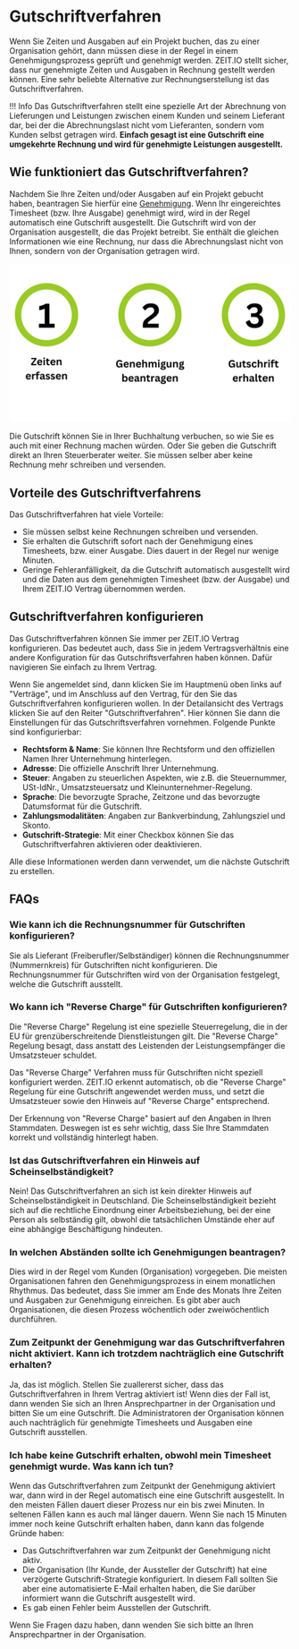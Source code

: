 # Gutschriftverfahren

Wenn Sie Zeiten und Ausgaben auf ein Projekt buchen, das zu einer Organisation gehört, dann müssen diese
in der Regel in einem Genehmigungsprozess geprüft und genehmigt werden. ZEIT.IO stellt sicher,
dass nur genehmigte Zeiten und Ausgaben in Rechnung gestellt werden können. Eine sehr beliebte Alternative
zur Rechnungserstellung ist das Gutschriftverfahren.

!!! Info
    Das Gutschriftverfahren stellt eine spezielle Art der Abrechnung von Lieferungen und Leistungen zwischen
    einem Kunden und seinem Lieferant dar, bei der die Abrechnungslast nicht vom Lieferanten, sondern vom Kunden selbst
    getragen wird. **Einfach gesagt ist eine Gutschrift eine umgekehrte Rechnung und wird für genehmigte Leistungen
    ausgestellt.**

## Wie funktioniert das Gutschriftverfahren?

Nachdem Sie Ihre Zeiten und/oder Ausgaben auf ein Projekt gebucht haben, beantragen Sie hierfür eine
[Genehmigung](/freiberufler/genehmigungsverfahren).
Wenn Ihr eingereichtes Timesheet (bzw. Ihre Ausgabe) genehmigt wird, wird in der Regel automatisch eine
Gutschrift ausgestellt. Die Gutschrift wird von der Organisation ausgestellt, die das Projekt betreibt.
Sie enthält die gleichen Informationen wie eine Rechnung, nur dass die Abrechnungslast nicht von Ihnen,
sondern von der Organisation getragen wird.

![Gutschriftverfahren auf ZEIT.IO](../img/context-freelance/cn-1-de.png)

Die Gutschrift können Sie in Ihrer Buchhaltung verbuchen, so wie Sie es auch mit einer Rechnung machen würden.
Oder Sie geben die Gutschrift direkt an Ihren Steuerberater weiter.
Sie müssen selber aber keine Rechnung mehr schreiben und versenden.

## Vorteile des Gutschriftverfahrens

Das Gutschriftverfahren hat viele Vorteile:

- Sie müssen selbst keine Rechnungen schreiben und versenden.
- Sie erhalten die Gutschrift sofort nach der Genehmigung eines Timesheets, bzw. einer Ausgabe. Dies dauert in der Regel
  nur wenige Minuten.
- Geringe Fehleranfälligkeit, da die Gutschrift automatisch ausgestellt wird und die Daten aus dem genehmigten
  Timesheet (bzw. der Ausgabe) und Ihrem ZEIT.IO Vertrag übernommen werden.

## Gutschriftverfahren konfigurieren

Das Gutschriftverfahren können Sie immer per ZEIT.IO Vertrag konfigurieren. Das bedeutet auch, dass Sie in jedem
Vertragsverhältnis eine andere Konfiguration für das Gutschriftsverfahren haben können. Dafür navigieren Sie einfach
zu Ihrem Vertrag.

Wenn Sie angemeldet sind, dann klicken Sie im Hauptmenü oben links auf "Verträge", und im Anschluss
auf den Vertrag, für den Sie das Gutschriftverfahren konfigurieren wollen. In der
Detailansicht des Vertrags klicken Sie auf den Reiter "Gutschriftverfahren". Hier können Sie dann die
Einstellungen für das Gutschriftsverfahren vornehmen. Folgende Punkte sind konfigurierbar:

- **Rechtsform & Name**: Sie können Ihre Rechtsform und den offiziellen Namen Ihrer Unternehmung hinterlegen.
- **Adresse**: Die offizielle Anschrift Ihrer Unternehmung.
- **Steuer**: Angaben zu steuerlichen Aspekten, wie z.B. die Steuernummer, USt-IdNr., Umsatzsteuersatz und Kleinunternehmer-Regelung.
- **Sprache**: Die bevorzugte Sprache, Zeitzone und das bevorzugte Datumsformat für die Gutschrift.
- **Zahlungsmodalitäten**: Angaben zur Bankverbindung, Zahlungsziel und Skonto.
- **Gutschrift-Strategie**: Mit einer Checkbox können Sie das Gutschriftverfahren aktivieren oder deaktivieren.

Alle diese Informationen werden dann verwendet, um die nächste Gutschrift zu erstellen.

## FAQs

### Wie kann ich die Rechnungsnummer für Gutschriften konfigurieren?

Sie als Lieferant (Freiberufler/Selbständiger) können die Rechnungsnummer (Nummernkreis) für Gutschriften nicht
konfigurieren. Die Rechnungsnummer für Gutschriften wird von der Organisation festgelegt, welche die Gutschrift
ausstellt.

### Wo kann ich "Reverse Charge" für Gutschriften konfigurieren?

Die "Reverse Charge" Regelung ist eine spezielle Steuerregelung, die in der EU für grenzüberschreitende
Dienstleistungen gilt. Die "Reverse Charge" Regelung besagt, dass anstatt des Leistenden der Leistungsempfänger 
die Umsatzsteuer schuldet.

Das "Reverse Charge" Verfahren muss für Gutschriften nicht speziell konfiguriert werden.
ZEIT.IO erkennt automatisch, ob die "Reverse Charge" Regelung für eine Gutschrift angewendet werden muss,
und setzt die Umsatzsteuer sowie den Hinweis auf "Reverse Charge" entsprechend.

Der Erkennung von "Reverse Charge" basiert auf den Angaben in Ihren Stammdaten. Deswegen ist es sehr wichtig, dass
Sie Ihre Stammdaten korrekt und vollständig hinterlegt haben.

### Ist das Gutschriftverfahren ein Hinweis auf Scheinselbständigkeit?

Nein! Das Gutschriftverfahren an sich ist kein direkter Hinweis auf Scheinselbständigkeit in Deutschland.
Die Scheinselbständigkeit bezieht sich auf die rechtliche Einordnung einer Arbeitsbeziehung, bei der eine
Person als selbständig gilt, obwohl die tatsächlichen Umstände eher auf eine abhängige Beschäftigung hindeuten.

### In welchen Abständen sollte ich Genehmigungen beantragen?

Dies wird in der Regel vom Kunden (Organisation) vorgegeben. Die meisten Organisationen fahren den
Genehmigungsprozess in einem monatlichen Rhythmus. Das bedeutet, dass Sie immer am Ende des Monats
Ihre Zeiten und Ausgaben zur Genehmigung einreichen. Es gibt aber auch Organisationen, die diesen
Prozess wöchentlich oder zweiwöchentlich durchführen.

### Zum Zeitpunkt der Genehmigung war das Gutschriftverfahren nicht aktiviert. Kann ich trotzdem nachträglich eine Gutschrift erhalten?

Ja, das ist möglich. Stellen Sie zuallererst sicher, dass das Gutschriftverfahren in Ihrem Vertrag aktiviert ist!
Wenn dies der Fall ist, dann wenden Sie sich an Ihren Ansprechpartner in der Organisation und bitten Sie um eine
Gutschrift. Die Administratoren der Organisation können auch nachträglich für genehmigte Timesheets und Ausgaben
eine Gutschrift ausstellen.

### Ich habe keine Gutschrift erhalten, obwohl mein Timesheet genehmigt wurde. Was kann ich tun?

Wenn das Gutschriftverfahren zum Zeitpunkt der Genehmigung aktiviert war, dann wird in der Regel automatisch eine
eine Gutschrift ausgestellt. In den meisten Fällen dauert dieser Prozess nur ein bis zwei Minuten. In seltenen Fällen
kann es auch mal länger dauern. Wenn Sie nach 15 Minuten immer noch keine Gutschrift erhalten haben, dann kann das
folgende Gründe haben:

- Das Gutschriftverfahren war zum Zeitpunkt der Genehmigung nicht aktiv.
- Die Organisation (Ihr Kunde, der Aussteller der Gutschrift) hat eine verzögerte Gutschrift-Strategie konfiguriert.
  In diesem Fall sollten Sie aber eine automatisierte E-Mail erhalten haben, die Sie darüber informiert wann die
  Gutschrift ausgestellt wird.
- Es gab einen Fehler beim Ausstellen der Gutschrift.

Wenn Sie Fragen dazu haben, dann wenden Sie sich bitte an Ihren Ansprechpartner in der Organisation.
